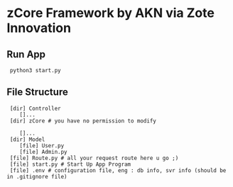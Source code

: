 # zCore Framework by AKN via Zote Innovation
## Run App
```
 python3 start.py
```

## File Structure
```
 [dir] Controller
    []...
 [dir] zCore # you have no permission to modify 
    
    []...
 [dir] Model
    [file] User.py
    [file] Admin.py
 [file] Route.py # all your request route here u go ;)
 [file] start.py # Start Up App Program
 [file] .env # configuration file, eng : db info, svr info (should be in .gitignore file) 
    
```